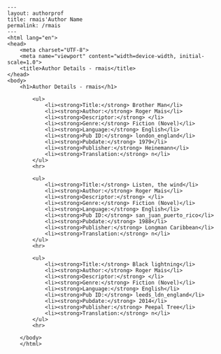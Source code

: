 
    ---
    layout: authorprof
    title: rmais'Author Name 
    permalink: /rmais
    ---
    <html lang="en">
    <head>
        <meta charset="UTF-8">
        <meta name="viewport" content="width=device-width, initial-scale=1.0">
        <title>Author Details - rmais</title>
    </head>
    <body>
        <h1>Author Details - rmais</h1>
        
            <ul>
                <li><strong>Title:</strong> Brother Man</li>
                <li><strong>Author:</strong> Roger Mais</li>
                <li><strong>Descriptor:</strong> </li>
                <li><strong>Genre:</strong> Fiction (Novel)</li>
                <li><strong>Language:</strong> English</li>
                <li><strong>Pub ID:</strong> london_england</li>
                <li><strong>Pubdate:</strong> 1979</li>
                <li><strong>Publisher:</strong> Heinemann</li>
                <li><strong>Translation:</strong> n</li>
            </ul>
            <hr>
            
            <ul>
                <li><strong>Title:</strong> Listen, the wind</li>
                <li><strong>Author:</strong> Roger Mais</li>
                <li><strong>Descriptor:</strong> </li>
                <li><strong>Genre:</strong> Fiction (Novel)</li>
                <li><strong>Language:</strong> English</li>
                <li><strong>Pub ID:</strong> san_juan_puerto_rico</li>
                <li><strong>Pubdate:</strong> 1988</li>
                <li><strong>Publisher:</strong> Longman Caribbean</li>
                <li><strong>Translation:</strong> n</li>
            </ul>
            <hr>
            
            <ul>
                <li><strong>Title:</strong> Black lightning</li>
                <li><strong>Author:</strong> Roger Mais</li>
                <li><strong>Descriptor:</strong> </li>
                <li><strong>Genre:</strong> Fiction (Novel)</li>
                <li><strong>Language:</strong> English</li>
                <li><strong>Pub ID:</strong> leeds_ldn_england</li>
                <li><strong>Pubdate:</strong> 2014</li>
                <li><strong>Publisher:</strong> Peepal Tree</li>
                <li><strong>Translation:</strong> n</li>
            </ul>
            <hr>
            
        </body>
        </html>
        